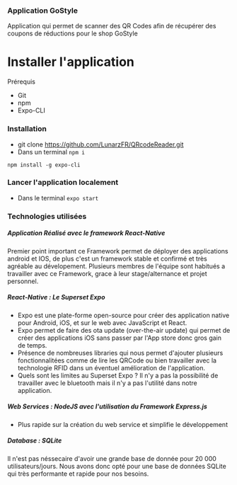 
### Application GoStyle

Application qui permet de scanner des QR Codes afin de récupérer des coupons de réductions pour le shop GoStyle

# Installer l'application

Prérequis
-  Git
-  npm
-  Expo-CLI

### Installation
-  git clone https://github.com/LunarzFR/QRcodeReader.git
-  Dans un terminal
 `npm i`

 `npm install -g expo-cli`


### Lancer l'application localement
- Dans le terminal
`expo start`

### Technologies utilisées
##### Application Réalisé avec le framework  React-Native
Premier point important ce Framework permet de déployer des applications android et IOS, de plus c'est un framework stable et confirmé et très agréable au dévelopement. Plusieurs membres de l'équipe sont habitués a travailler avec ce Framework, grace à leur stage/alternance et projet personnel.

##### React-Native : Le Superset Expo
- Expo est une plate-forme open-source pour créer des application native pour Android, iOS, et sur le web avec JavaScript et React.
- Expo permet de faire des ota update (over-the-air update) qui permet de créer des applications iOS sans passer par l'App store donc gros gain de temps.
- Présence de nombreuses libraries qui nous permet d'ajouter plusieurs fonctionnalitées comme de lire les QRCode ou bien travailler avec la technologie RFID dans un éventuel amélioration de l'application.
- Quels sont les limites au Superset Expo ? 
Il n'y a pas la possibilité de travailler avec le bluetooth mais il n'y a pas l'utilité dans notre application.

##### Web Services : NodeJS avec l'utilisation du Framework Express.js

- Plus rapide sur la création du web service et simplifie le développement

##### Database : SQLite

Il n'est pas néssecaire d'avoir une grande base de donnée pour 20 000 utilisateurs/jours.
Nous avons donc opté pour une base de données SQLite qui très performante et rapide pour nos besoins.
